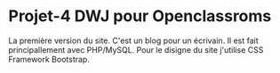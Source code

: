 # Projet-4 DWJ pour Openclassroms
La première version du site.
C'est un blog pour un écrivain. Il est fait principallement avec PHP/MySQL. Pour le disigne du site j'utilise CSS Framework Bootstrap.
